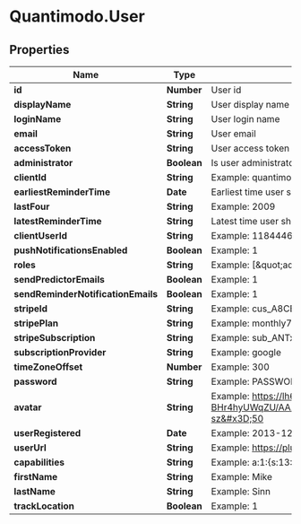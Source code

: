 # Quantimodo.User

## Properties
Name | Type | Description | Notes
------------ | ------------- | ------------- | -------------
**id** | **Number** | User id | 
**displayName** | **String** | User display name | 
**loginName** | **String** | User login name | 
**email** | **String** | User email | 
**accessToken** | **String** | User access token | 
**administrator** | **Boolean** | Is user administrator | 
**clientId** | **String** | Example: quantimodo | [optional] 
**earliestReminderTime** | **Date** | Earliest time user should get notifications. Example: 05:00:00 | [optional] 
**lastFour** | **String** | Example: 2009 | [optional] 
**latestReminderTime** | **String** | Latest time user should get notifications. Example: 23:00:00 | [optional] 
**clientUserId** | **String** | Example: 118444693184829555362 | [optional] 
**pushNotificationsEnabled** | **Boolean** | Example: 1 | [optional] 
**roles** | **String** | Example: [\&quot;admin\&quot;] | [optional] 
**sendPredictorEmails** | **Boolean** | Example: 1 | [optional] 
**sendReminderNotificationEmails** | **Boolean** | Example: 1 | [optional] 
**stripeId** | **String** | Example: cus_A8CEmcvl8jwLhV | [optional] 
**stripePlan** | **String** | Example: monthly7 | [optional] 
**stripeSubscription** | **String** | Example: sub_ANTx3nOE7nzjQf | [optional] 
**subscriptionProvider** | **String** | Example: google | [optional] 
**timeZoneOffset** | **Number** | Example: 300 | [optional] 
**password** | **String** | Example: PASSWORD | [optional] 
**avatar** | **String** | Example: https://lh6.googleusercontent.com/-BHr4hyUWqZU/AAAAAAAAAAI/AAAAAAAIG28/2Lv0en738II/photo.jpg?sz&#x3D;50 | [optional] 
**userRegistered** | **Date** | Example: 2013-12-03 15:25:13 | [optional] 
**userUrl** | **String** | Example: https://plus.google.com/+MikeSinn | [optional] 
**capabilities** | **String** | Example: a:1:{s:13:\&quot;administrator\&quot;;b:1;} | [optional] 
**firstName** | **String** | Example: Mike | [optional] 
**lastName** | **String** | Example: Sinn | [optional] 
**trackLocation** | **Boolean** | Example: 1 | [optional] 


